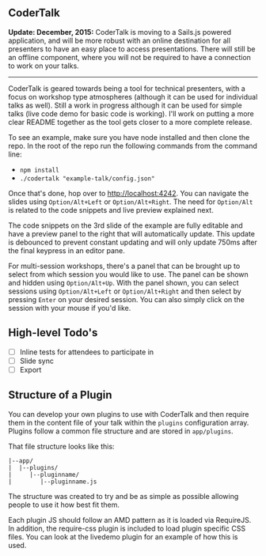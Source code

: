 CoderTalk
---

**Update: December, 2015:** CoderTalk is moving to a Sails.js powered application, and will be more robust with an online destination for all presenters to have an easy place to access presentations. There will still be an offline component, where you will not be required to have a connection to work on your talks.

---

CoderTalk is geared towards being a tool for technical presenters, with a focus on workshop type atmospheres (although it can be used for individual talks as well). Still a work in progress although it can be used for simple talks (live code demo for basic code is working). I'll work on putting a more clear README together as the tool gets closer to a more complete release.

To see an example, make sure you have node installed and then clone the repo. In the root of the repo run the following commands from the command line:

  * `npm install`
  * `./codertalk "example-talk/config.json"`

Once that's done, hop over to [http://localhost:4242](http://localhost:4242). You can navigate the slides using `Option/Alt+Left` or `Option/Alt+Right`. The need for `Option/Alt` is related to the code snippets and live preview explained next.

The code snippets on the 3rd slide of the example are fully editable and have a preview panel to the right that will automatically update. This update is debounced to prevent constant updating and will only update 750ms after the final keypress in an editor pane.

For multi-session workshops, there's a panel that can be brought up to select from which session you would like to use. The panel can be shown and hidden using `Option/Alt+Up`. With the panel shown, you can select sessions using `Option/Alt+Left` or `Option/Alt+Right` and then select by pressing `Enter` on your desired session. You can also simply click on the session with your mouse if you'd like.

## High-level Todo's

- [ ] Inline tests for attendees to participate in
- [ ] Slide sync
- [ ] Export

## Structure of a Plugin

You can develop your own plugins to use with CoderTalk and then require them in the content file of your talk within the `plugins` configuration array. Plugins follow a common file structure and are stored in `app/plugins`.

That file structure looks like this:

```text
|--app/
|  |--plugins/
|     |--pluginname/
|        |--pluginname.js
```

The structure was created to try and be as simple as possible allowing people to use it how best fit them.

Each plugin JS should follow an AMD pattern as it is loaded via RequireJS. In addition, the require-css plugin is included to load plugin specific CSS files. You can look at the livedemo plugin for an example of how this is used.
